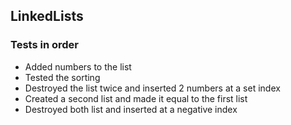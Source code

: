 ## LinkedLists

### Tests in order
- Added numbers to the list
- Tested the sorting
- Destroyed the list twice and inserted 2 numbers at a set index
- Created a second list and made it equal to the first list
- Destroyed both list and inserted at a negative index
